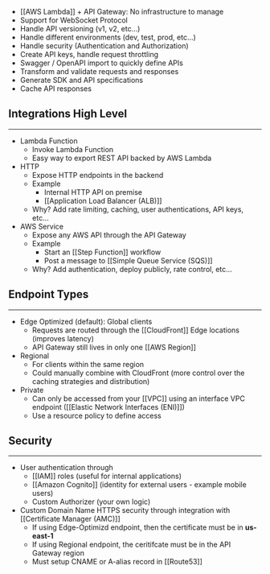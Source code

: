 - [[AWS Lambda]] + API Gateway: No infrastructure to manage
- Support for WebSocket Protocol
- Handle API versioning (v1, v2, etc...)
- Handle different environments (dev, test, prod, etc...)
- Handle security (Authentication and Authorization)
- Create API keys, handle request throttling
- Swagger / OpenAPI import to quickly define APIs
- Transform and validate requests and responses
- Generate SDK and API specifications
- Cache API responses

## Integrations High Level
---
- Lambda Function
	- Invoke Lambda Function
	- Easy way to export REST API backed by AWS Lambda
- HTTP
	- Expose HTTP endpoints in the backend
	- Example
		- Internal HTTP API on premise
		- [[Application Load Balancer (ALB)]]
	- Why? Add rate limiting, caching, user authentications, API keys, etc...
- AWS Service
	- Expose any AWS API through the API Gateway
	- Example
		- Start an [[Step Function]] workflow
		- Post a message to [[Simple Queue Service (SQS)]]
	- Why? Add authentication, deploy publicly, rate control, etc...

## Endpoint Types
---
- Edge Optimized (default): Global clients
	- Requests are routed through the [[CloudFront]] Edge locations (improves latency)
	- API Gateway still lives in only one [[AWS Region]]
- Regional
	- For clients within the same region
	- Could manually combine with CloudFront (more control over the caching strategies and distribution)
- Private
	- Can only be accessed from your [[VPC]] using an interface VPC endpoint ([[Elastic Network Interfaces (ENI)]])
	- Use a resource policy to define access

## Security
---
- User authentication through
	- [[IAM]] roles (useful for internal applications)
	- [[Amazon Cognito]] (identity for external users - example mobile users)
	- Custom Authorizer (your own logic)
- Custom Domain Name HTTPS security through integration with [[Certificate Manager (AMC)]]
	- If using Edge-Optimizd endpoint, then the certificate must be in __us-east-1__
	- If using Regional endpoint, the ceritifcate must be in the API Gateway region
	- Must setup CNAME or A-alias record in [[Route53]]